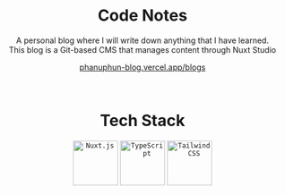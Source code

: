 
<div align="center">
   <h1>
      Code Notes
   </h1>
   <p>
     A personal blog where I will write down anything that I have learned. <br>
    This blog is a Git-based CMS that manages content through Nuxt Studio
   </p>
   <p>
      
   </p>
   <p>
      <a href="https://phanuphun-blog.vercel.app/blogs"> phanuphun-blog.vercel.app/blogs </a>
   </p>
</div>
<br>
 

<div align="center">
      <h1>
         Tech Stack
      </h1>
</div>
<div align="center">
	<code><img width="80" src="https://github.com/marwin1991/profile-technology-icons/assets/136815194/ebd92b15-970a-45b8-8c4c-0ecf69b17cdc" alt="Nuxt.js" title="Nuxt.js"/></code>
	<code><img width="80" src="https://user-images.githubusercontent.com/25181517/183890598-19a0ac2d-e88a-4005-a8df-1ee36782fde1.png" alt="TypeScript" title="TypeScript"/></code>
	<code><img width="80" src="https://user-images.githubusercontent.com/25181517/202896760-337261ed-ee92-4979-84c4-d4b829c7355d.png" alt="Tailwind CSS" title="Tailwind CSS"/></code>
</div>
<br>
<br>
 

